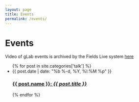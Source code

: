 ```yaml
---
layout: page
title: Events
permalink: /events/
---
```


# Events

Video of gLab events is archived by the Fields Live system [here](http://www.fields.utoronto.ca/video-archive/event/136/2015?access_code=GeoStr)

<div>
<ul class="event-list">
{% for post in site.categories['talk'] %}
	<li>
        <span class="post-meta">{{ post.date | date: "%b %-d, %Y, %l:%M %p" }}</span>
        <h3>
          <a class="post-link" href="{{ post.url | prepend: site.baseurl }}">
              {{ post.name }}: <i>{{ post.title }}</i>
          </a>
        </h3>
    </li>
{% endfor %}
</ul>
</div>
